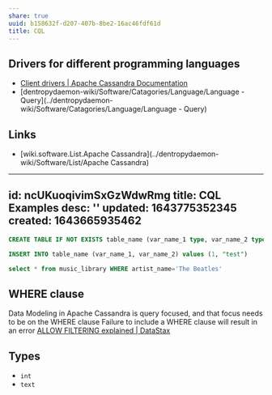```yaml
---
share: true
uuid: b158632f-d207-407b-8be2-16ac46fdf61d
title: CQL
---
```

## Drivers for different programming languages

* [Client drivers | Apache Cassandra Documentation](https://cassandra.apache.org/doc/latest/cassandra/getting_started/drivers.html)
* [dentropydaemon-wiki/Software/Catagories/Language/Language - Query](../dentropydaemon-wiki/Software/Catagories/Language/Language - Query)

## Links

* [wiki.software.List.Apache Cassandra](../dentropydaemon-wiki/Software/List/Apache Cassandra)

---
id: ncUKuoqivimSxGzWdwRmg
title: CQL Examples
desc: ''
updated: 1643775352345
created: 1643665935462
---

``` SQL
CREATE TABLE IF NOT EXISTS table_name (var_name_1 type, var_name_2 type,  PRIMARY KEY (var_name_1, var_name_2))
```

``` SQL
INSERT INTO table_name (var_name_1, var_name_2) values (1, "test")
```

``` sql
select * from music_library WHERE artist_name='The Beatles'
```

## WHERE clause

Data Modeling in Apache Cassandra is query focused, and that focus needs to be on the WHERE clause
Failure to include a WHERE clause will result in an error
[ALLOW FILTERING explained | DataStax](https://www.datastax.com/blog/allow-filtering-explained)

## Types

* `int`
* `text`